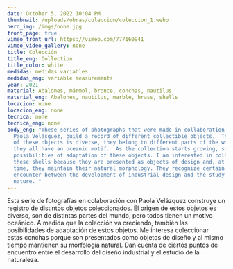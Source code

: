 ```yaml
---
date: October 5, 2022 10:04 PM
thumbnail: /uploads/obras/coleccion/coleccion_1.webp
hero_img: /imgs/none.jpg
front_page: true
vimeo_front_url: https://vimeo.com/777160941
vimeo_video_gallery: none
title: Colección
title_eng: Collection
title_color: white
medidas: medidas variables
medidas_eng: variable measurements
year: 2021
material: Abalones, mármol, bronce, conchas, nautilus
material_eng: Abalones, nautilus, marble, brass, shells
locacion: none
locacion_eng: none
tecnica: none
tecnica_eng: none
body_eng: "These series of photographs that were made in collaboration with
  Paola Velásquez, build a record of different collectible objects.  The origin
  of these objects is diverse, they belong to different parts of the world, but
  they all have an oceanic motif.  As the collection starts growing, so the
  possibilities of adaptation of these objects. I am interested in collecting
  these shells because they are presented as objects of design and, at the same
  time, they maintain their natural morphology. They recognize certain points of
  encounter between the development of industrial design and the study of
  nature. "
---
```

Esta serie de fotografías en colaboración con Paola Velázquez construye un registro de distintos objetos coleccionados. El origen de estos objetos es diverso, son de distintas partes del mundo, pero todos tienen un motivo oceánico. A medida que la colección va creciendo, también las posibilidades de adaptación de estos objetos. Me interesa coleccionar estas conchas porque son presentados como objetos de diseño y al mismo tiempo mantienen su morfología natural. Dan cuenta de ciertos puntos de encuentro entre el desarrollo del diseño industrial y el estudio de la naturaleza.